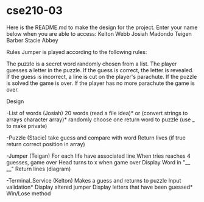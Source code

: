 # cse210-03
Here is the README.md to make the design for the project. Enter your name below when you are able to access:
Kelton Webb
Josiah Madondo
Teigen Barber
Stacie Abbey

Rules
Jumper is played according to the following rules:

The puzzle is a secret word randomly chosen from a list.
The player guesses a letter in the puzzle.
If the guess is correct, the letter is revealed.
If the guess is incorrect, a line is cut on the player's parachute.
If the puzzle is solved the game is over.
If the player has no more parachute the game is over.


Design

-List of words (Josiah)
    20 words (read a file idea)* or (convert strings to arrays character array)*
    randomly choose one
    return word to puzzle (use _ to make private)

-Puzzle (Stacie)
    take guess and compare with word
        Return lives (if true return correct position in array)
    

-Jumper (Teigan)
    For each life have associated line
    When tries reaches 4 guesses, game over
    Head turns to x when game over
    Display Word in "__ __"
    Return lines (diagram)


-Terminal_Service (Kelton)
    Makes a guess and returns to puzzle
        Input validation*
    Display altered jumper
    Display letters that have been guessed*
    Win/Lose method
